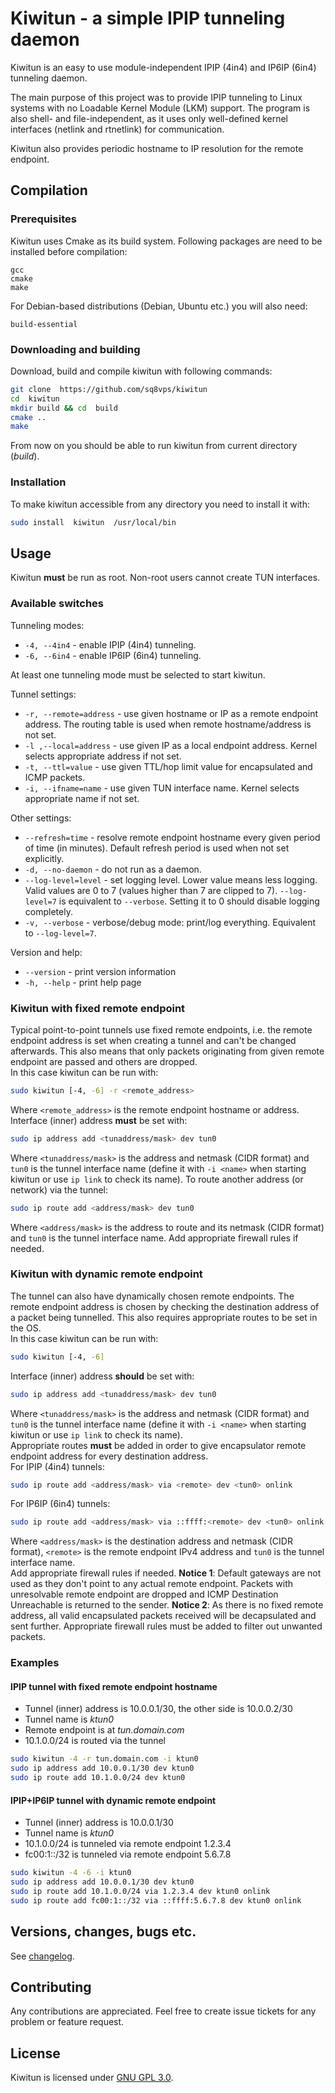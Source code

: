 # Kiwitun - a simple IPIP tunneling daemon

  

Kiwitun is an easy to use module-independent IPIP (4in4) and IP6IP (6in4) tunneling daemon.

The main purpose of this project was to provide IPIP tunneling to Linux systems with no Loadable Kernel Module (LKM) support. The program is also shell- and file-independent, as it uses only well-defined kernel interfaces (netlink and rtnetlink) for communication.

  

Kiwitun also provides periodic hostname to IP resolution for the remote endpoint.

  

## Compilation

### Prerequisites

Kiwitun uses Cmake as its build system. Following packages are need to be installed before compilation:
```
gcc
cmake
make
```

For Debian-based distributions (Debian, Ubuntu etc.) you will also need:
```
build-essential
```
### Downloading and building

Download, build and compile kiwitun with following commands:

```bash
git clone  https://github.com/sq8vps/kiwitun
cd  kiwitun
mkdir build && cd  build
cmake ..
make
```
From now on you should be able to run kiwitun from current directory (*build*).

### Installation

To make kiwitun accessible from any directory you need to install it with:

```bash
sudo install  kiwitun  /usr/local/bin
```

## Usage

Kiwitun **must** be run as root. Non-root users cannot create TUN interfaces.

### Available switches

Tunneling modes:

-  ```-4, --4in4``` - enable IPIP (4in4) tunneling.
-  ```-6, --6in4``` - enable IP6IP (6in4) tunneling.  

At least one tunneling mode must be selected to start kiwitun.

Tunnel settings:
-  ```-r, --remote=address``` - use given hostname or IP as a remote endpoint address. The routing table is used when remote hostname/address is not set.
-  ```-l ,--local=address``` - use given IP as a local endpoint address. Kernel selects appropriate address if not set.
-  ```-t, --ttl=value``` - use given TTL/hop limit value for encapsulated and ICMP packets.
-  ```-i, --ifname=name``` - use given TUN interface name. Kernel selects appropriate name if not set.

Other settings:

-  ```--refresh=time``` - resolve remote endpoint hostname every given period of time (in minutes). Default refresh period is used when not set explicitly.
-  ```-d, --no-daemon``` - do not run as a daemon.
-  ```--log-level=level``` - set logging level. Lower value means less logging. Valid values are 0 to 7 (values higher than 7 are clipped to 7). ```--log-level=7``` is equivalent to ```--verbose```. Setting it to 0 should disable logging completely.
-  ```-v, --verbose``` - verbose/debug mode: print/log everything. Equivalent to ```--log-level=7```.

Version and help:

-  ```--version``` - print version information
-  ```-h, --help``` - print help page  

### Kiwitun with fixed remote endpoint
Typical point-to-point tunnels use fixed remote endpoints,  i.e. the remote endpoint address is set when creating a tunnel and can't be changed afterwards. This also means that only packets originating from given remote endpoint are passed and others are dropped.  
In this case kiwitun can be run with:
```bash
sudo kiwitun [-4, -6] -r <remote_address>
```
Where ```<remote_address>``` is the remote endpoint hostname or address.   
Interface (inner) address **must** be set with:
```bash
sudo ip address add <tunaddress/mask> dev tun0
```
Where ```<tunaddress/mask>``` is the address and netmask (CIDR format) and ```tun0``` is the tunnel interface name (define it with ```-i <name>``` when starting kiwitun or use ```ip link``` to check its name).
To route another address (or network) via the tunnel:
```bash
sudo ip route add <address/mask> dev tun0
```
Where ```<address/mask>``` is the address to route and its netmask (CIDR format) and ```tun0``` is the tunnel interface name.
Add appropriate firewall rules if needed.

### Kiwitun with dynamic remote endpoint
The tunnel can also have dynamically chosen remote endpoints. The remote endpoint address is chosen by checking the destination address of a packet being tunnelled. This also requires appropriate routes to be set in the OS.  
In this case kiwitun can be run with:
```bash
sudo kiwitun [-4, -6]
```
Interface (inner) address **should** be set with:
```bash
sudo ip address add <tunaddress/mask> dev tun0
```
Where ```<tunaddress/mask>``` is the address and netmask (CIDR format) and ```tun0``` is the tunnel interface name (define it with ```-i <name>``` when starting kiwitun or use ```ip link``` to check its name).  
Appropriate routes **must** be added in order to give encapsulator remote endpoint address for every destination address.  
For IPIP (4in4) tunnels:
```bash
sudo ip route add <address/mask> via <remote> dev <tun0> onlink
```
For IP6IP (6in4) tunnels:
```bash
sudo ip route add <address/mask> via ::ffff:<remote> dev <tun0> onlink
```
Where ```<address/mask>``` is the destination address and netmask (CIDR format), ```<remote>``` is the remote endpoint IPv4 address and  ```tun0``` is the tunnel interface name.  
Add appropriate firewall rules if needed.
**Notice 1**: Default gateways are not used as they don't point to any actual remote endpoint. Packets with unresolvable remote endpoint are dropped and ICMP Destination Unreachable is returned to the sender.
**Notice 2**: As there is no fixed remote address, all valid encapsulated packets received will be decapsulated and sent further. Appropriate firewall rules must be added to filter out unwanted packets.

### Examples
#### IPIP tunnel with fixed remote endpoint hostname
- Tunnel (inner) address is 10.0.0.1/30, the other side is 10.0.0.2/30
- Tunnel name is *ktun0*
- Remote endpoint is at *tun.domain.com*
- 10.1.0.0/24 is routed via the tunnel
```bash
sudo kiwitun -4 -r tun.domain.com -i ktun0
sudo ip address add 10.0.0.1/30 dev ktun0
sudo ip route add 10.1.0.0/24 dev ktun0
```
  
#### IPIP+IP6IP tunnel with dynamic remote endpoint
- Tunnel (inner) address is 10.0.0.1/30
- Tunnel name is *ktun0*
- 10.1.0.0/24 is tunneled via remote endpoint 1.2.3.4
- fc00:1::/32 is tunneled via remote endpoint 5.6.7.8 
```bash
sudo kiwitun -4 -6 -i ktun0
sudo ip address add 10.0.0.1/30 dev ktun0
sudo ip route add 10.1.0.0/24 via 1.2.3.4 dev ktun0 onlink
sudo ip route add fc00:1::/32 via ::ffff:5.6.7.8 dev ktun0 onlink
```
## Versions, changes, bugs etc.
See [changelog](changelog.md).

## Contributing
Any contributions are appreciated. Feel free to create issue tickets for any problem or feature request.

## License
Kiwitun is licensed under [GNU GPL 3.0](LICENSE).
